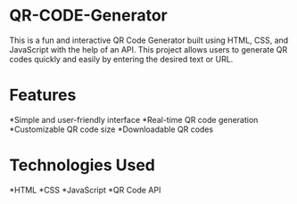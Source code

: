 # QR-CODE-Generator
This is a fun and interactive QR Code Generator built using HTML, CSS, and JavaScript with the help of an API. This project allows users to generate QR codes quickly and easily by entering the desired text or URL.


# Features
 *Simple and user-friendly interface
 *Real-time QR code generation
 *Customizable QR code size
 *Downloadable QR codes
# Technologies Used
 *HTML
 *CSS
 *JavaScript
 *QR Code API
